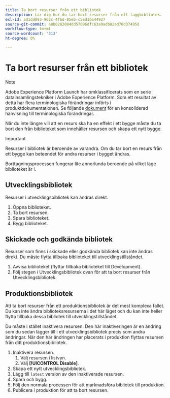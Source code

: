 ```yaml
---
title: Ta bort resurser från ett bibliotek
description: Lär dig hur du tar bort resurser från ett taggbibliotek.
exl-id: ad1dd093-962c-4f6d-85eb-c5ed1b644927
source-git-commit: a8b0282004dd57096dfc63a9adb82ad70d37495d
workflow-type: tm+mt
source-wordcount: '313'
ht-degree: 0%

---
```


# Ta bort resurser från ett bibliotek

>[!NOTE]
>
>Adobe Experience Platform Launch har omklassificerats som en serie datainsamlingstekniker i Adobe Experience Platform. Som ett resultat av detta har flera terminologiska förändringar införts i produktdokumentationen. Se följande [dokument](../../term-updates.md) för en konsoliderad hänvisning till terminologiska förändringar.

När du inte längre vill att en resurs ska ha en effekt i ett bygge måste du ta bort den från biblioteket som innehåller resursen och skapa ett nytt bygge.

>[!IMPORTANT]
>
>Resurser i bibliotek är beroende av varandra. Om du tar bort en resurs från ett bygge kan beteendet för andra resurser i bygget ändras.

Borttagningsprocessen fungerar lite annorlunda beroende på vilket läge biblioteket är i.

## Utvecklingsbibliotek

Resurser i utvecklingsbibliotek kan ändras direkt.

1. Öppna biblioteket.
1. Ta bort resursen.
1. Spara biblioteket.
1. Bygg biblioteket.

## Skickade och godkända bibliotek

Resurser som finns i skickade eller godkända bibliotek kan inte ändras direkt. Du måste flytta tillbaka biblioteket till utvecklingstillståndet.

1. Avvisa biblioteket (flyttar tillbaka biblioteket till Development).
1. Följ stegen i Utvecklingsbibliotek ovan för att ta bort resurser från Utvecklingsbibliotek.

## Produktionsbibliotek

Att ta bort resurser från ett produktionsbibliotek är det mest komplexa fallet. Du kan inte ändra biblioteksresurserna i det här läget och du kan inte heller flytta tillbaka dessa bibliotek till utvecklingstillståndet.

Du måste i stället inaktivera resursen. Den här inaktiveringen är en ändring som du sedan lägger till i ett utvecklingsbibliotek precis som andra ändringar. När den här ändringen har placerats i produktion flyttas resursen från ditt produktionsbibliotek.

1. Inaktivera resursen.
   1. Välj resursen i listvyn.
   1. Välj **[!UICONTROL Disable]**.
1. Skapa ett nytt utvecklingsbibliotek.
1. Lägg till `latest` version av den inaktiverade resursen.
1. Spara och bygg.
1. Följ den normala processen för att marknadsföra bibliotek till produktion.
1. Publicera i produktion för att ta bort resursen.
